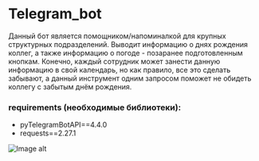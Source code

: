 # Telegram_bot 
Данный бот является помощником/напоминалкой для крупных структурных подразделений. Выводит информацию о днях рождения коллег, а также информацию о погоде - позаранее подготовленным кнопкам. Конечно, каждый сотрудник может занести данную информацию в свой календарь, но как правило, все это сделать забывают, а данный инструмент одним запросом поможет не обидеть коллегу с забытым днём рождения.

### requirements (необходимые библиотеки):
* pyTelegramBotAPI==4.4.0
* requests==2.27.1

![Image alt](https://github.com/V-Moskalenko/telegram_bot/blob/main/telegram_bot.png)
